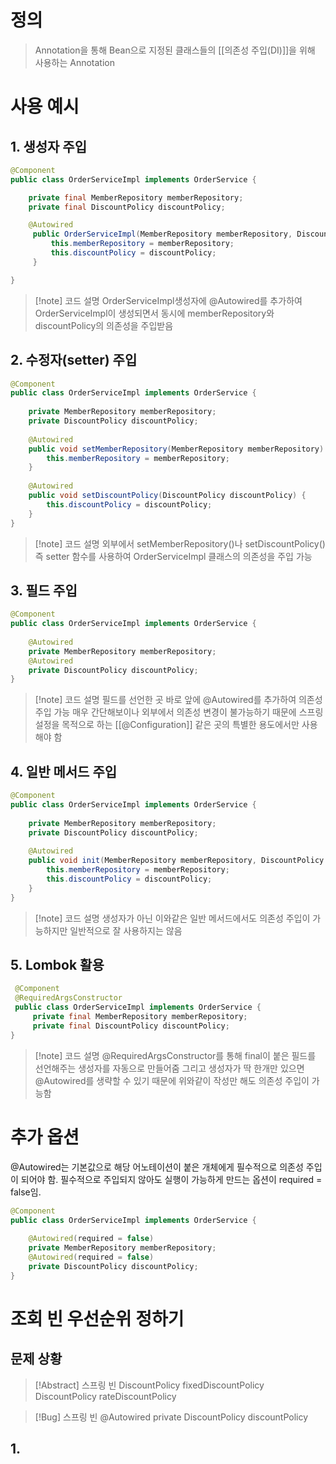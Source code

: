 # 정의

> Annotation을 통해 Bean으로 지정된 클래스들의 [[의존성 주입(DI)]]을 위해 사용하는 Annotation

# 사용 예시 
## 1. 생성자 주입
```java
@Component
public class OrderServiceImpl implements OrderService {

	private final MemberRepository memberRepository;
	private final DiscountPolicy discountPolicy;

	@Autowired
     public OrderServiceImpl(MemberRepository memberRepository, DiscountPolicy discountPolicy) {
         this.memberRepository = memberRepository;
         this.discountPolicy = discountPolicy;
     }

}
```
>[!note] 코드 설명
> OrderServiceImpl생성자에 @Autowired를 추가하여 OrderServiceImpl이 생성되면서 동시에 memberRepository와 discountPolicy의 의존성을 주입받음
## 2. 수정자(setter) 주입
```java
@Component
public class OrderServiceImpl implements OrderService {
	
    private MemberRepository memberRepository;
    private DiscountPolicy discountPolicy;
    
	@Autowired
	public void setMemberRepository(MemberRepository memberRepository) {
        this.memberRepository = memberRepository;
	}
	
    @Autowired    
    public void setDiscountPolicy(DiscountPolicy discountPolicy) {
        this.discountPolicy = discountPolicy;
    }
}
```
>[!note] 코드 설명
>외부에서 setMemberRepository()나 setDiscountPolicy() 즉 setter 함수를 사용하여 OrderServiceImpl 클래스의 의존성을 주입 가능
## 3. 필드 주입
```java
@Component
public class OrderServiceImpl implements OrderService {
	
    @Autowired    
    private MemberRepository memberRepository;
    @Autowired
    private DiscountPolicy discountPolicy;
}
```
>[!note] 코드 설명
>필드를 선언한 곳 바로 앞에 @Autowired를 추가하여 의존성 주입 가능
>매우 간단해보이나 외부에서 의존성 변경이 불가능하기 때문에 스프링 설정을 목적으로 하는 [[@Configuration]] 같은 곳의 특별한 용도에서만 사용해야 함
## 4. 일반 메서드 주입
```java
@Component
public class OrderServiceImpl implements OrderService {
	
    private MemberRepository memberRepository;
    private DiscountPolicy discountPolicy;
    
    @Autowired
    public void init(MemberRepository memberRepository, DiscountPolicy discountPolicy) {
        this.memberRepository = memberRepository;
        this.discountPolicy = discountPolicy;
    }
}
```
>[!note] 코드 설명
>생성자가 아닌 이와같은 일반 메서드에서도 의존성 주입이 가능하지만 일반적으로 잘 사용하지는 않음
## 5. Lombok 활용
```java
 @Component
 @RequiredArgsConstructor 
 public class OrderServiceImpl implements OrderService {
	 private final MemberRepository memberRepository;
     private final DiscountPolicy discountPolicy;
}
```
>[!note] 코드 설명
>@RequiredArgsConstructor를 통해 final이 붙은 필드를 선언해주는 생성자를 자동으로 만들어줌
>그리고 생성자가 딱 한개만 있으면 @Autowired를 생략할 수 있기 때문에 위와같이 작성만 해도 의존성 주입이 가능함

# 추가 옵션

@Autowired는 기본값으로 해당 어노테이션이 붙은 개체에게 필수적으로 의존성 주입이 되어야 함.
필수적으로 주입되지 않아도 실행이 가능하게 만드는 옵션이 required = false임.
```java
@Component
public class OrderServiceImpl implements OrderService {
	
    @Autowired(required = false)  
    private MemberRepository memberRepository;
    @Autowired(required = false)  
    private DiscountPolicy discountPolicy;
}
```

# 조회 빈 우선순위 정하기
## 문제 상황
>[!Abstract] 스프링 빈
>DiscountPolicy fixedDiscountPolicy
>DiscountPolicy rateDiscountPolicy

>[!Bug] 스프링 빈
>@Autowired
 private DiscountPolicy discountPolicy
## 1. 